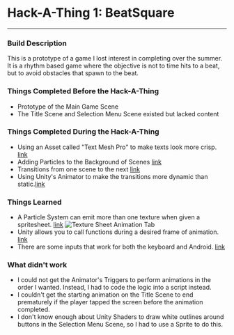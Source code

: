 # Hack-A-Thing 1: BeatSquare
---
### Build Description
This is a prototype of a game I lost interest in completing over the summer. It is a rhythm based game where the objective is not to time hits to a beat, but to avoid obstacles that spawn to the beat.

### Things Completed Before the Hack-A-Thing
* Prototype of the Main Game Scene
* The Title Scene and Selection Menu Scene existed but lacked content

### Things Completed During the Hack-A-Thing
* Using an Asset called "Text Mesh Pro" to make texts look more crisp. [link](https://www.youtube.com/watch?v=D33d4w89vTs)
* Adding Particles to the Background of Scenes [link](https://www.raywenderlich.com/113049/introduction-unity-particle-systems)
* Transitions from one scene to the next [link](http://www.alanzucconi.com/2016/03/23/scene-management-unity-5/)
* Using Unity's Animator to make the transitions more dynamic than static.[link](http://www.studica.com/blog/unity-tutorial-animator-controllers)

### Things Learned
* A Particle System can emit more than one texture when given a spritesheet. [link](https://forum.unity.com/threads/random-tile-from-sprite-sheet-for-each-particle.104793/)
![Texture Sheet Animation Tab](https://forum.unity.com/attachments/screen-shot-2013-12-28-at-5-38-36-pm-png.80355/)
* Unity allows you to call functions during a desired frame of animation. [link](https://docs.unity3d.com/Manual/animeditor-AnimationEvents.html)
* There are some inputs that work for both the keyboard and Android. [link](http://answers.unity3d.com/questions/575378/touch-events-in-mouse-events.html)

### What didn't work
* I could not get the Animator's Triggers to perform animations in the order I wanted. Instead, I had to code the logic into a script instead.
* I couldn't get the starting animation on the Title Scene to end prematurely if the player tapped the screen before the animation completed.
* I don't know enough about Unity Shaders to draw white outlines around buttons in the Selection Menu Scene, so I had to use a Sprite to do this.